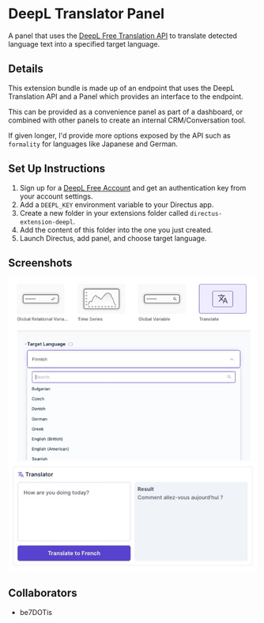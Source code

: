<!-- Please replace anything appearing between curly brackets with your submission's value.  -->

# DeepL Translator Panel

A panel that uses the [DeepL Free Translation API](https://www.deepl.com/docs-api) to translate detected language text into a specified target language.

## Details

This extension bundle is made up of an endpoint that uses the DeepL Translation API and a Panel which provides an interface to the endpoint. 

This can be provided as a convenience panel as part of a dashboard, or combined with other panels to create an internal CRM/Conversation tool. 

If given longer, I'd provide more options exposed by the API such as `formality` for languages like Japanese and German.

## Set Up Instructions

1. Sign up for a [DeepL Free Account](https://www.deepl.com/translator) and get an authentication key from your account settings.
2. Add a `DEEPL_KEY` environment variable to your Directus app.
3. Create a new folder in your extensions folder called `directus-extension-deepl`.
4. Add the content of this folder into the one you just created.
5. Launch Directus, add panel, and choose target language. 

## Screenshots

![](./deepl-setup.jpeg)
![](./deepl-panel.png)

## Collaborators

- be7DOTis
